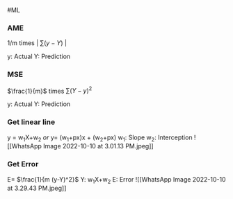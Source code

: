 #ML

### AME
1/m times | ${\sum{(y-Y)}}$ |

y: Actual
Y: Prediction


### MSE
$\frac{1}{m}$ times $\sum{(Y-y)^2}$

y: Actual
Y: Prediction

### Get linear line
y = w$_1$X+w$_2$
_or_
y= (w$_1$+px)x + (w$_2$+px)
w$_1$: Slope
w$_2$: Interception
![[WhatsApp Image 2022-10-10 at 3.01.13 PM.jpeg]]


### Get Error
E= $\frac{1}{m (y-Y)^2}$
Y: w$_1$X+w$_2$
E: Error
![[WhatsApp Image 2022-10-10 at 3.29.43 PM.jpeg]]